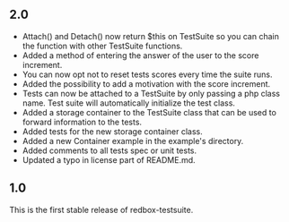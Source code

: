 ## 2.0

- Attach() and Detach() now return $this on TestSuite so you can chain the function with other TestSuite functions.
- Added a method of entering the answer of the user to the score increment.
- You can now opt not to reset tests scores every time the suite runs.
- Added the possibility to add a motivation with the score increment.
- Tests can now be attached to a TestSuite by only passing a php class name. Test suite will automatically initialize the test class.
- Added a storage container to the TestSuite class that can be used to forward information to the tests.
- Added tests for the new storage container class.
- Added a new Container example in the example's directory.
- Added comments to all tests spec or unit tests.
- Updated a typo in license part of README.md.

## 1.0

This is the first stable release of redbox-testsuite.